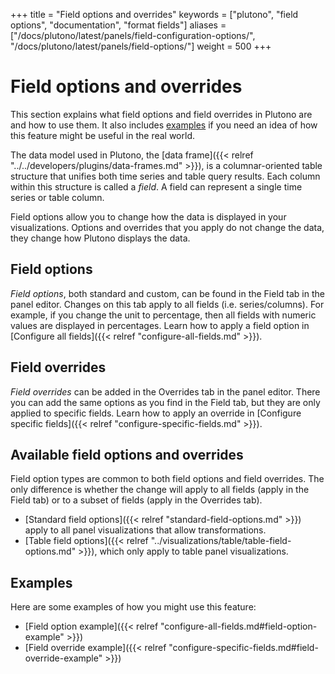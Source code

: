 +++
title = "Field options and overrides"
keywords = ["plutono", "field options", "documentation", "format fields"]
aliases = ["/docs/plutono/latest/panels/field-configuration-options/", "/docs/plutono/latest/panels/field-options/"]
weight = 500
+++

# Field options and overrides

This section explains what field options and field overrides in Plutono are and how to use them. It also includes [examples](#examples) if you need an idea of how this feature might be useful in the real world.

The data model used in Plutono, the [data frame]({{< relref "../../developers/plugins/data-frames.md" >}}), is a columnar-oriented table structure that unifies both time series and table query results. Each column within this structure is called a _field_. A field can represent a single time series or table column.

Field options allow you to change how the data is displayed in your visualizations. Options and overrides that you apply do not change the data, they change how Plutono displays the data.

## Field options

_Field options_, both standard and custom, can be found in the Field tab in the panel editor. Changes on this tab apply to all fields (i.e. series/columns). For example, if you change the unit to percentage, then all fields with numeric values are displayed in percentages. Learn how to apply a field option in [Configure all fields]({{< relref "configure-all-fields.md" >}}).

## Field overrides

_Field overrides_ can be added in the Overrides tab in the panel editor. There you can add the same options as you find in the Field tab, but they are only applied to specific fields. Learn how to apply an override in [Configure specific fields]({{< relref "configure-specific-fields.md" >}}).

## Available field options and overrides

Field option types are common to both field options and field overrides. The only difference is whether the change will apply to all fields (apply in the Field tab) or to a subset of fields (apply in the Overrides tab).

- [Standard field options]({{< relref "standard-field-options.md" >}}) apply to all panel visualizations that allow transformations.
- [Table field options]({{< relref "../visualizations/table/table-field-options.md" >}}), which only apply to table panel visualizations.

## Examples

Here are some examples of how you might use this feature:

- [Field option example]({{< relref "configure-all-fields.md#field-option-example" >}})
- [Field override example]({{< relref "configure-specific-fields.md#field-override-example" >}})
